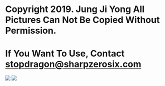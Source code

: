 # Copyright 2019. Jung Ji Yong All Pictures Can Not Be Copied Without Permission.
# If You Want To Use, Contact stopdragon@sharpzerosix.com
<img src="https://raw.githubusercontent.com/idiot-brothers/18th-APPJAM-design/master/Preview/Preview.jpg">
<img src="https://raw.githubusercontent.com/idiot-brothers/18th-APPJAM-design/master/Preview/pre1.jpg">
